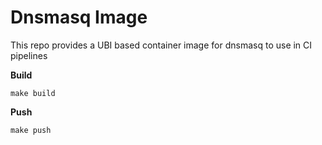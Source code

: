 # Dnsmasq Image

This repo provides a UBI based container image for dnsmasq to use in CI pipelines

**Build**
```
make build
```

**Push**
```
make push
```
